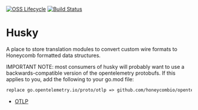 [![OSS Lifecycle](https://img.shields.io/osslifecycle/honeycombio/husky)](https://github.com/honeycombio/home/blob/main/honeycomb-oss-lifecycle-and-practices.md)
[![Build Status](https://circleci.com/gh/honeycombio/husky.svg?style=shield)](https://circleci.com/gh/honeycombio/husky)

# Husky

A place to store translation modules to convert custom wire formats to Honeycomb formatted data structures.

IMPORTANT NOTE: most consumers of husky will probably want to use a backwards-compatible version
of the opentelemetry protobufs. If this applies to you, add the following to your go.mod file:

```go.mod
replace go.opentelemetry.io/proto/otlp => github.com/honeycombio/opentelemetry-proto-go-compat/otlp v0.19.2
```

- [OTLP](./otlp/README.md)
